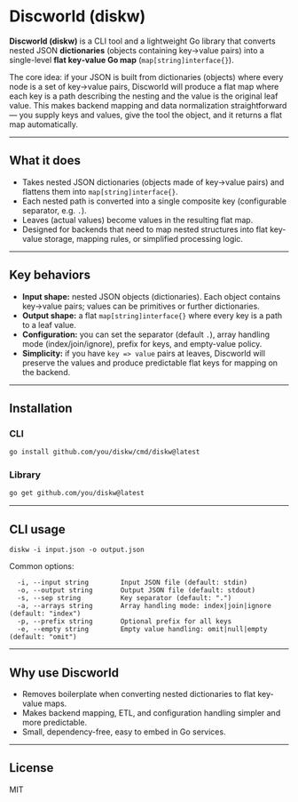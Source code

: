 # Discworld (diskw)

**Discworld (diskw)** is a CLI tool and a lightweight Go library that converts nested JSON **dictionaries** (objects containing key→value pairs) into a single-level **flat key‑value Go map** (`map[string]interface{}`).

The core idea: if your JSON is built from dictionaries (objects) where every node is a set of key→value pairs, Discworld will produce a flat map where each key is a path describing the nesting and the value is the original leaf value. This makes backend mapping and data normalization straightforward — you supply keys and values, give the tool the object, and it returns a flat map automatically.

---

## What it does
- Takes nested JSON dictionaries (objects made of key→value pairs) and flattens them into `map[string]interface{}`.
- Each nested path is converted into a single composite key (configurable separator, e.g. `.`).  
- Leaves (actual values) become values in the resulting flat map.
- Designed for backends that need to map nested structures into flat key-value storage, mapping rules, or simplified processing logic.

---

## Key behaviors
- **Input shape:** nested JSON objects (dictionaries). Each object contains key→value pairs; values can be primitives or further dictionaries.  
- **Output shape:** a flat `map[string]interface{}` where every key is a path to a leaf value.  
- **Configuration:** you can set the separator (default `.`), array handling mode (index/join/ignore), prefix for keys, and empty-value policy.
- **Simplicity:** if you have `key => value` pairs at leaves, Discworld will preserve the values and produce predictable flat keys for mapping on the backend.

---

## Installation

### CLI
```bash
go install github.com/you/diskw/cmd/diskw@latest
```

### Library
```bash
go get github.com/you/diskw@latest
```

---

## CLI usage
```
diskw -i input.json -o output.json
```

Common options:
```
  -i, --input string        Input JSON file (default: stdin)
  -o, --output string       Output JSON file (default: stdout)
  -s, --sep string          Key separator (default: ".")
  -a, --arrays string       Array handling mode: index|join|ignore (default: "index")
  -p, --prefix string       Optional prefix for all keys
  -e, --empty string        Empty value handling: omit|null|empty (default: "omit")
```
---

## Why use Discworld
- Removes boilerplate when converting nested dictionaries to flat key-value maps.  
- Makes backend mapping, ETL, and configuration handling simpler and more predictable.  
- Small, dependency-free, easy to embed in Go services.

---

## License
MIT 
